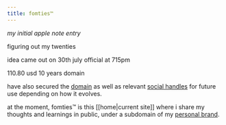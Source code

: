 ```yaml
---
title: fomties™
---
```

*my initial apple note entry*

figuring out my twenties 

idea came out on 30th july official at 715pm

110.80 usd 10 years domain

have also secured the [domain](https://www.fomties.com) as well as relevant [social handles](https://www.instagram.com/fomties) for future use depending on how it evolves.

at the moment, fomties™ is this [[home|current site]] where i share my thoughts and learnings in public, under a subdomain of my [personal brand](https://www.ryeones.com).
